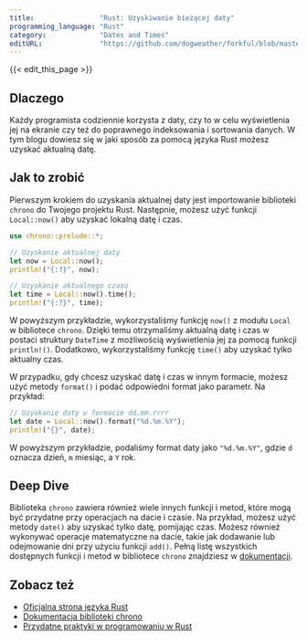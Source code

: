```yaml
---
title:                "Rust: Uzyskiwanie bieżącej daty"
programming_language: "Rust"
category:             "Dates and Times"
editURL:              "https://github.com/dogweather/forkful/blob/master/content/pl/rust/getting-the-current-date.md"
---
```


{{< edit_this_page >}}

## Dlaczego

Każdy programista codziennie korzysta z daty, czy to w celu wyświetlenia jej na ekranie czy też do poprawnego indeksowania i sortowania danych. W tym blogu dowiesz się w jaki sposób za pomocą języka Rust możesz uzyskać aktualną datę.

## Jak to zrobić

Pierwszym krokiem do uzyskania aktualnej daty jest importowanie biblioteki `chrono` do Twojego projektu Rust. Następnie, możesz użyć funkcji `Local::now()` aby uzyskać lokalną datę i czas.

```Rust
use chrono::prelude::*;

// Uzyskanie aktualnej daty
let now = Local::now();
println!("{:?}", now);

// Uzyskanie aktualnego czasu
let time = Local::now().time();
println!("{:?}", time);
```

W powyższym przykładzie, wykorzystaliśmy funkcję `now()` z modułu `Local` w bibliotece `chrono`. Dzięki temu otrzymaliśmy aktualną datę i czas w postaci struktury `DateTime` z możliwością wyświetlenia jej za pomocą funkcji `println!()`. Dodatkowo, wykorzystaliśmy funkcję `time()` aby uzyskać tylko aktualny czas.

W przypadku, gdy chcesz uzyskać datę i czas w innym formacie, możesz użyć metody `format()` i podać odpowiedni format jako parametr. Na przykład:

```Rust
// Uzyskanie daty w formacie dd.mm.rrrr
let date = Local::now().format("%d.%m.%Y");
println!("{}", date);
```

W powyższym przykładzie, podaliśmy format daty jako `"%d.%m.%Y"`, gdzie `d` oznacza dzień, `m` miesiąc, a `Y` rok.

## Deep Dive

Biblioteka `chrono` zawiera również wiele innych funkcji i metod, które mogą być przydatne przy operacjach na dacie i czasie. Na przykład, możesz użyć metody `date()` aby uzyskać tylko datę, pomijając czas. Możesz również wykonywać operacje matematyczne na dacie, takie jak dodawanie lub odejmowanie dni przy użyciu funkcji `add()`. Pełną listę wszystkich dostępnych funkcji i metod w bibliotece `chrono` znajdziesz w [dokumentacji](https://docs.rs/chrono/).

## Zobacz też

- [Oficjalna strona języka Rust](https://www.rust-lang.org/pl)
- [Dokumentacja biblioteki chrono](https://docs.rs/chrono/)
- [Przydatne praktyki w programowaniu w Rust](https://mich-cioper.medium.com/rust-przydatne-praktyki-w-programowaniu-d3be89e33a68)